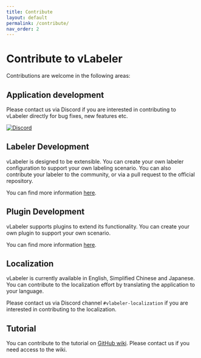 ```yaml
---
title: Contribute
layout: default
permalink: /contribute/
nav_order: 2
---
```


# Contribute to vLabeler

Contributions are welcome in the following areas:

## Application development

Please contact us via Discord if you are interested in contributing to vLabeler directly for bug fixes, new features
etc.

[![Discord](https://img.shields.io/discord/984044285584359444?style=for-the-badge&label=discord&logo=discord&logoColor=ffffff&color=7389D8&labelColor=6A7EC2)](https://discord.gg/yrTqG2SrRd)

## Labeler Development

vLabeler is designed to be extensible. You can create your own labeler configuration to support your own labeling
scenario. You can also contribute your labeler to the community, or via a pull request to the official repository.

You can find more information [here](https://github.com/sdercolin/vlabeler#labelers).

## Plugin Development

vLabeler supports plugins to extend its functionality. You can create your own plugin to support your own scenario.

You can find more information [here](https://github.com/sdercolin/vlabeler#plugins).

## Localization

vLabeler is currently available in English, Simplified Chinese and Japanese. You can contribute to the localization
effort by translating the application to your language.

Please contact us via Discord channel `#vlabeler-localization` if you are interested in contributing to the localization.

## Tutorial

You can contribute to the tutorial on [GitHub wiki](https://github.com/sdercolin/vlabeler/wiki).
Please contact us if you need access to the wiki.
